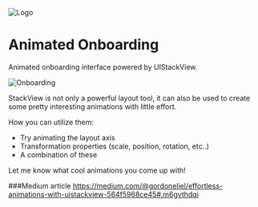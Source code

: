 ![Logo](https://ucarecdn.com/07902010-257b-40f2-b33b-755bd53ebe23/AppLogo.png)
# Animated Onboarding
Animated onboarding interface powered by UIStackView.

![Onboarding](https://ucarecdn.com/7d38501d-51ef-41e0-b9b7-795f001ab0e8/AnimatedTrimmed480p.gif)

StackView is not only a powerful layout tool, it can also be used to create some pretty interesting animations with little effort.

How you can utilize them:
  - Try animating the layout axis
  - Transformation properties (scale, position, rotation, etc..)
  - A combination of these

Let me know what cool animations you come up with!

###Medium article
https://medium.com/@gordoneliel/effortless-animations-with-uistackview-564f5968ce45#.m6gythdqi
